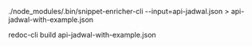 ./node_modules/.bin/snippet-enricher-cli --input=api-jadwal.json > api-jadwal-with-example.json

redoc-cli build api-jadwal-with-example.json